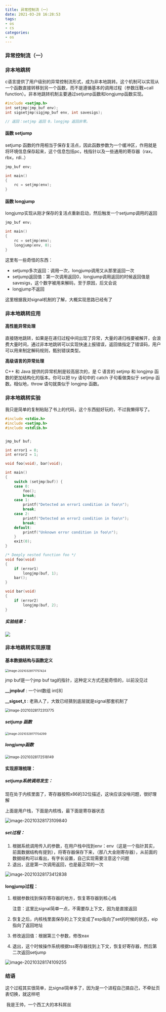 ```yaml
---
title: 异常控制流（一）
date: 2021-03-28 16:28:53
tags:
- os
- cs
categories:
- os
---
```


### 异常控制流（一）

### 非本地跳转

c语言提供了用户级别的异常控制流形式，成为非本地跳转。这个机制可以实现从一个函数直接转移到另一个函数，而不是遵循基本的调用过程（参数压戰+call function）。非本地跳转机制主要通过setjump函数和longjump函数实现。

```c
#include <setjmp.h>
int setjmp(jmp_buf env);
int sigsetjmp(sigjmp_buf env, int savesigs);

// 返回：setjmp 返回 0，longjmp 返回非零。
```

#### 函数 setjump

setjump 函数的作用相当于保存复活点，因此函数参数为一个缓冲区，作用就是将环境信息保存起来，这个信息包括pc，栈指针以及一些通用的寄存器（rax，rbx，rdi..）

```c
jmp_buf env;

int main()
{
    rc = setjmp(env); 
}
```

#### 函数 longjump

longjump实现从刚才保存的复活点重新启动，然后触发一个setjump调用的返回

```c
jmp_buf env;

int main()
{
    rc = setjmp(env); 
    longjump(env, 0);
}
```

这里有一些奇怪的东西：

* setjump多次返回：调用一次，longjump调用又从那里返回一次
* setjump返回值：第一次调用返回0，longjump调用返回的时候返回值是savesigs，这个数字被用来解码，至于原因，后文会说
* longjump不返回

这里根据我对signal机制的了解，大概实现思路已经有了

### 非本地跳转应用

#### 高性能异常处理

直接随地跳转，如果是在递归过程中间出现了异常，大量的递归栈要被解开，会浪费大量时间，通过非本地跳转可以实现快速上报错误，返回值指定了错误码，用户可以用来制定解码规则，甄别错误类型。

**高级语言的异常处理**

C++ 和 Java 提供的异常机制是较高层次的，是 C 语言的 setjmp 和 longjmp 函数的更加结构化的版本。你可以把 try 语句中的 catch 子句看做类似于 setjmp 函数。相似地，throw 语句就类似于 longjmp 函数。

### 非本地跳转实验

我只是简单的复制粘贴了书上的代码，这个东西挺好玩的，不过我懒得写了。

```c
#include <stdio.h>
#include <setjmp.h>
#include <stdlib.h>


jmp_buf buf;

int error1 = 0;
int error2 = 1;

void foo(void), bar(void);

int main()
{
    switch (setjmp(buf)) {
    case 0:
        foo();
        break;
    case 1:
        printf("Detected an error1 condition in foo\n");
        break;
    case 2:
        printf("Detected an error2 condition in foo\n");
        break;
    default:
        printf("Unknown error condition in foo\n");
    }
    exit(0);
}

/* Deeply nested function foo */
void foo(void)
{
    if (error1)
        longjmp(buf, 1);
    bar();
}

void bar(void)
{
    if (error2)
        longjmp(buf, 2);
}
```

##### 实验结果：

![](/images/image-20210328171319221.png)

### 非本地跳转实现原理

#### 基本数据结构与函数定义

<img src="/images/image-20210328171757424.png" alt="image-20210328171757424" style="zoom: 67%;" />

jmp buf是一个jmp buf tag的指针，这种定义方式还挺奇怪的，以前没见过

**__jmpbuf**   : 一个int数组 int[8]

**__sigset_t** : 老熟人了，大致已经猜到底层就是signal那套机制了

<img src="/images/image-20210328172313775.png" alt="image-20210328172313775" style="zoom:80%;" />

##### setjump 函数

<img src="/images/image-20210328171704299.png" alt="image-20210328171704299" style="zoom: 67%;" />

##### longjump函数

<img src="/images/image-20210328172518149.png" alt="image-20210328172518149" style="zoom:80%;" />

#### 实现原理梳理：

##### setjump系统调用发生：

现在处于内核里面了，寄存器按照x86的32位描述，这块应该没啥问题，很好理解

上面是用户栈，下面是内核栈，最下面是寄存器状态

![image-20210328173109840](/images/image-20210328173109840.png)

##### set过程：

1. 根据系统调用传入的参数，在用户栈中找到env：env（这是一个指针其实，前面数据结构有提到），将寄存器保存下来，（那八大金刚寄存器），从前面的数据结构可以看出，有字长设置，自己实现需要注意这个问题
2. 退出，这是第一次调用返回，也是最正常的一次

![image-20210328173412838](/images/image-20210328173412838.png)

#### longjump过程：

1. 根据参数找到保存寄存器的地方，恢复寄存器到核心栈

   注意：这里比signal简单一点，不需要存上下文，因为是直接返回

2. 恢复之后，内核栈里面保存的上下文变成了esp指向了set的时候的状态，eip指向了返回地址

3. 修改返回值：根据第三个参数，修改eax

4. 退出，这个时候操作系统根据tss寄存器找到上下文，恢复好寄存器，然后第二次返回setjump

![image-20210328174109255](/images/image-20210328174109255.png)

### 结语

这个过程其实很简单，比signal简单多了，因为是一个进程自己搞自己，不牵扯页表切换，就这样吧

​																												我是王帅，一个西工大的本科屌丝